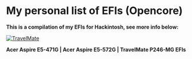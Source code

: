 # My personal list of EFIs (Opencore)

**This is a compilation of my EFIs for Hackintosh, see more info below:**


[![TravelMate](https://i.imgur.com/BKvumkU.png)](https://github.com/sebasrock156/Acer-E5-572-TMP246-OpenCore/)

**Acer Aspire E5-471G | Acer Aspire E5-572G | TravelMate P246-MG EFIs**
